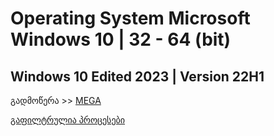 # Operating System Microsoft Windows 10 | 32 - 64 (bit)
## Windows 10 Edited 2023 | Version 22H1

გადმოწერა >> <a href="https://mega.nz/file/gTpUiLZJ#-O7ISKXWIlaATRYM0MQ9r9tUP2gTqViusyIjHHCIob4" target="_blank">MEGA

გაფილტრულია პროცესები 

